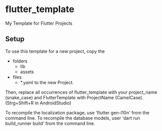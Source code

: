 # flutter_template

My Template for Flutter Projects

## Setup
To use this template for a new project, copy the
* folders
    * lib
    * assets
* files
  * *.yaml
to the new Project.

Then, replace all occurrences of flutter_template with your project_name (snake_case) and FlutterTemplate with ProjectName (CamelCase). (Strg+Shift+R in AndroidStudio)


To recompile the localization package, use 'flutter gen-l10n' from the command line.
To recompile the database models, user 'dart run build_runner build' from the command line.